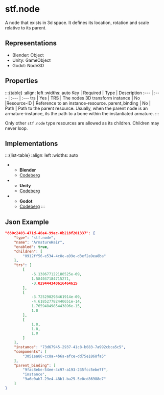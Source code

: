 # stf.node
A node that exists in 3d space. It defines its location, rotation and scale relative to its parent.

## Representations
* Blender: Object
* Unity: GameObject
* Godot: Node3D

## Properties
:::{table}
:align: left
:widths: auto
Key | Required | Type | Description
:--- | :--- | :--- | :---
trs | Yes | TRS | The nodes 3D transform
instance | No |Resource-ID | Reference to an instance-resource.
parent_binding | No | Path | Path to the parent resource. Usually, when the parent node is an armature-instance, its the path to a bone within the instantiated armature.
:::

Only other `stf.node` type resources are allowed as its children. Children may never loop.

## Implementations
:::{list-table}
:align: left
:widths: auto
*	- **Blender**
	- [Codeberg](https://codeberg.org/emperorofmars/stf_blender/src/branch/master/stfblender/stf_modules/core/stf_node/stf_node.py)
*	- **Unity**
	- [Codeberg](https://codeberg.org/emperorofmars/stf_unity/src/branch/master/Runtime/Modules/Modules_Core/STF_Node.cs)
*	- **Godot**
	- [Codeberg](https://codeberg.org/emperorofmars/stf_godot/src/branch/master/addons/stf_godot/modules/stf/STF_Node.gd)
:::

## Json Example
```json
"880c2403-471d-46e4-99ac-0b218f201337": {
	"type": "stf.node",
	"name": "ArmatureHair",
	"enabled": true,
	"children": [
		"0912ff56-e534-4c8e-a99e-d3ef2a9ea8ba"
	],
	"trs": [
		[
			-6.138677122180525e-09,
			1.584037184715271,
			-0.029444340616464615
		],
		[
			-3.725290298461914e-09,
			-4.618527782440651e-14,
			1.7659484985443896e-15,
			1.0
		],
		[
			1.0,
			1.0,
			1.0
		]
	],
	"instance": "73d67945-2937-41c8-b683-7a992cbca5c5",
	"components": [
		"3051ea80-cc8a-4b6a-afce-dd75e1868fa5"
	],
	"parent_binding": [
		"9fac8ebe-54ee-4c97-a193-235fcc5ebe7f",
		"instance",
		"9a6e0ab7-29e4-48b1-ba25-5e0cd86988e7"
	]
}
```
